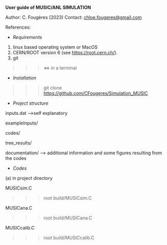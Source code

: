 **User guide of MUSIC/ANL SIMULATION**

Author: C. Fougères (2023)
Contact: chloe.fougeres@gmail.com

References: 


- *Requirements*
1. linux based operating system or MacOS
2. CERN/ROOT version 6  (see https://root.cern.ch/).
3. git

>>> <=> in a terminal


- *Installation*
>>>  git clone https://github.com/CFougeres/Simulation_MUSIC


- *Project structure*
  
inputs.dat                  -->self explanatory

exampleInputs/  

codes/
 
tree_results/         
    
documentation/              --> additional information and some figures resulting from the codes

- *Codes*
  
(a) in project directory

MUSICsim.C 
>>>root build/MUSICsim.C

MUSICana.C 
>>>root build/MUSICana.C

MUSICcalib.C 
>>>root build/MUSICcalib.C
